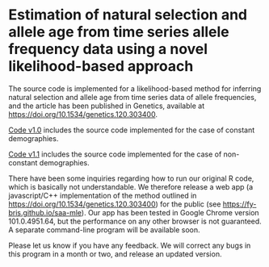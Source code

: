# Estimation of natural selection and allele age from time series allele frequency data using a novel likelihood-based approach
The source code is implemented for a likelihood-based method for inferring natural selection and allele age from time series data of allele frequencies, and the article has been published in Genetics, available at https://doi.org/10.1534/genetics.120.303400.

[Code v1.0](https://github.com/zhangyi-he/WFM-1L-DiffusApprox-KBE/tree/master/Code%20v1.0) includes the source code implemented for the case of constant demographies.

[Code v1.1](https://github.com/zhangyi-he/WFM-1L-DiffusApprox-KBE/tree/master/Code%20v1.1) includes the source code implemented for the case of non-constant demographies.

There have been some inquiries regarding how to run our original R code, which is basically not understandable. We therefore release a web app (a javascript/C++ implementation of the method outlined in https://doi.org/10.1534/genetics.120.303400) for the public (see https://fy-bris.github.io/saa-mle). Our app has been tested in Google Chrome version 101.0.4951.64, but the performance on any other browser is not guaranteed. A separate command-line program will be available soon.
 
Please let us know if you have any feedback. We will correct any bugs in this program in a month or two, and release an updated version.
